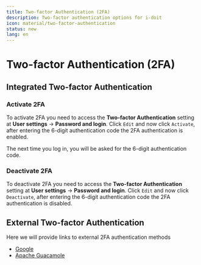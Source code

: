 ```yaml
---
title: Two-factor Authentication (2FA)
description: Two-factor authentication options for i-doit
icon: material/two-factor-authentication
status: new
lang: en
---
```


# Two-factor Authentication (2FA)

## Integrated Two-factor Authentication

### Activate 2FA

To activate 2FA you need to access the **Two-factor Authentication** setting at **User settings** → **Password and login**.
Click `Edit` and now click `Activate`, after entering the 6-digit authentication code the 2FA authentication is enabled.

The next time you log in, you will be asked for the 6-digit authentication code.

### Deactivate 2FA

To deactivate 2FA you need to access the **Two-factor Authentication** setting at **User settings** → **Password and login**.
Click `Edit` and now click `Deactivate`, after entering the 6-digit authentication code the 2FA authentication is disabled.

## External Two-factor Authentication

Here we will provide links to external 2FA authentication methods

-   [Google](https://code.google.com/archive/p/google-authenticator-apache-module/wikis/GoogleAuthenticatorApacheModule.wiki)
-   [Apache Guacamole](https://guacamole.apache.org/doc/gug/totp-auth.html)
